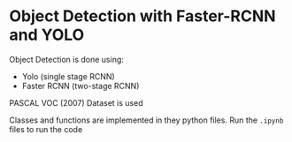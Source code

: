 # Object Detection with Faster-RCNN and YOLO

Object Detection is done using:
- Yolo (single stage RCNN)
- Faster RCNN (two-stage RCNN)

PASCAL VOC (2007) Dataset is used

Classes and functions are implemented in they python files. Run the `.ipynb` files to run the code

